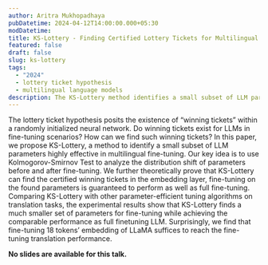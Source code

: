 ```yaml
---
author: Aritra Mukhopadhaya
pubDatetime: 2024-04-12T14:00:00.000+05:30
modDatetime:
title: KS-Lottery - Finding Certified Lottery Tickets for Multilingual Language Models
featured: false
draft: false
slug: ks-lottery
tags:
  - "2024"
  - lottery ticket hypothesis
  - multilingual language models
description: The KS-Lottery method identifies a small subset of LLM parameters highly effective in multilingual fine-tuning. This talk covers the theoretical foundation, experimental results, and surprising findings, such as fine-tuning 18 tokens’ embedding of LLaMA sufficing to reach full fine-tuning translation performance.
---
```


The lottery ticket hypothesis posits the existence of “winning tickets” within a randomly initialized neural network. Do winning tickets exist for LLMs in fine-tuning scenarios? How can we find such winning tickets? In this paper, we propose KS-Lottery, a method to identify a small subset of LLM parameters highly effective in multilingual fine-tuning. Our key idea is to use Kolmogorov-Smirnov Test to analyze the distribution shift of parameters before and after fine-tuning. We further theoretically prove that KS-Lottery can find the certified winning tickets in the embedding layer, fine-tuning on the found parameters is guaranteed to perform as well as full fine-tuning. Comparing KS-Lottery with other parameter-efficient tuning algorithms on translation tasks, the experimental results show that KS-Lottery finds a much smaller set of parameters for fine-tuning while achieving the comparable performance as full finetuning LLM. Surprisingly, we find that fine-tuning 18 tokens’ embedding of LLaMA suffices to reach the fine-tuning translation performance.

**No slides are available for this talk.**
